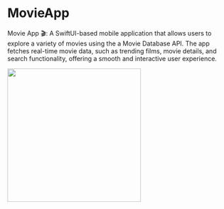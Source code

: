# MovieApp
Movie App 🎬: A SwiftUI-based mobile application that allows users to explore a variety of movies using the a Movie Database API. The app fetches real-time movie data, such as trending films, movie details, and search functionality, offering a smooth and interactive user experience.

<img src="https://github.com/FabiolaCop33/MovieApp/blob/main/movieapp.GIFT" width="300">

